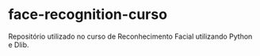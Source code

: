 # face-recognition-curso
Repositório utilizado no curso de Reconhecimento Facial utilizando Python e Dlib.
